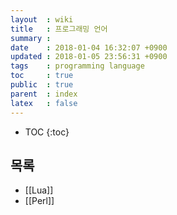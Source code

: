 ```yaml
---
layout  : wiki
title   : 프로그래밍 언어
summary :
date	: 2018-01-04 16:32:07 +0900
updated : 2018-01-05 23:56:31 +0900
tags    : programming language
toc     : true
public  : true
parent  : index
latex   : false
---
```

* TOC
{:toc}

## 목록
* [[Lua]]
* [[Perl]]

